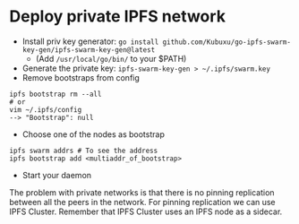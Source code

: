 # Deploy private IPFS network
- Install priv key generator: `go install github.com/Kubuxu/go-ipfs-swarm-key-gen/ipfs-swarm-key-gen@latest`
  - (Add `/usr/local/go/bin/` to your $PATH)
- Generate the private key: `ipfs-swarm-key-gen > ~/.ipfs/swarm.key`
- Remove bootstraps from config
```
ipfs bootstrap rm --all
# or
vim ~/.ipfs/config
--> "Bootstrap": null
```

- Choose one of the nodes as bootstrap
```
ipfs swarm addrs # To see the address
ipfs bootstrap add <multiaddr_of_bootstrap>
```
- Start your daemon

The problem with private networks is that there
is no pinning replication between all the peers in
the network. For pinning replication we can use IPFS Cluster.
Remember that IPFS Cluster uses an IPFS node as a sidecar.
